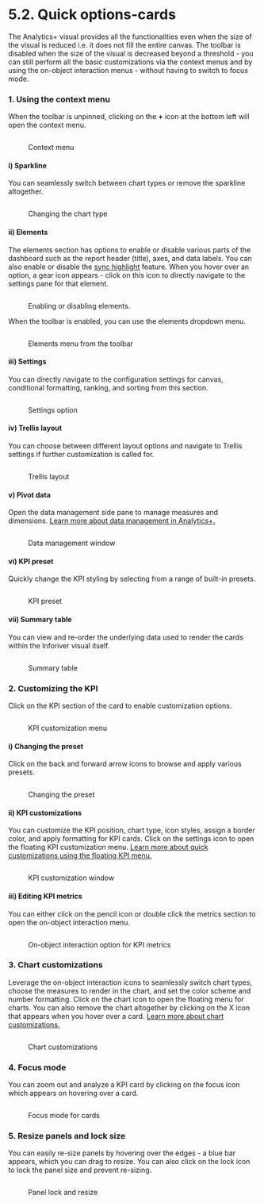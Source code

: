 # 5.2. Quick options-cards

The Analytics+ visual provides all the functionalities even when the size of the visual is reduced i.e. it does not fill the entire canvas. The toolbar is disabled when the size of the visual is decreased beyond a threshold - you can still perform all the basic customizations via the context menus and by using the on-object interaction menus - without having to switch to focus mode.&#x20;

### 1. Using the context menu

When the toolbar is unpinned, clicking on the **+** icon at the bottom left will open the context menu.

<figure><img src="../../../.gitbook/assets/image (1038).png" alt=""><figcaption><p>Context menu</p></figcaption></figure>

#### i) Sparkline

You can seamlessly switch between chart types or remove the sparkline altogether.

<figure><img src="../../../.gitbook/assets/image (1039).png" alt=""><figcaption><p>Changing the chart type</p></figcaption></figure>

#### ii) Elements

The elements section has options to enable or disable various parts of the dashboard such as the report header (title), axes, and data labels. You can also enable or disable the [sync highlight](../../14.-data-selection.md) feature.  When you hover over an option, a gear icon appears - click on this icon to directly navigate to the settings pane for that element.

<figure><img src="../../../.gitbook/assets/image (1040).png" alt=""><figcaption><p>Enabling or disabling elements. </p></figcaption></figure>

When the toolbar is enabled, you can use the elements dropdown menu.

<figure><img src="../../../.gitbook/assets/image (1048).png" alt=""><figcaption><p>Elements menu from the toolbar</p></figcaption></figure>

#### iii) Settings

You can directly navigate to the configuration settings for canvas, conditional formatting, ranking, and sorting from this section.

<figure><img src="../../../.gitbook/assets/image (1063).png" alt=""><figcaption><p>Settings option</p></figcaption></figure>

#### iv) Trellis layout

You can choose between different layout options and navigate to Trellis settings if further customization is called for.

<figure><img src="../../../.gitbook/assets/image (1064).png" alt=""><figcaption><p>Trellis layout</p></figcaption></figure>

#### v) Pivot data

Open the data management side pane to manage measures and dimensions. [Learn more about data management in Analytics+.](../../2.-data-management/)

<figure><img src="../../../.gitbook/assets/image (1065).png" alt=""><figcaption><p>Data management window</p></figcaption></figure>

#### vi) KPI preset

Quickly change the KPI styling by selecting from a range of built-in presets.

<figure><img src="../../../.gitbook/assets/image (1066).png" alt=""><figcaption><p>KPI preset</p></figcaption></figure>

#### vii) Summary table

You can view and re-order the underlying data used to render the cards within the Inforiver visual itself.

<figure><img src="../../../.gitbook/assets/image (1067).png" alt=""><figcaption><p>Summary table</p></figcaption></figure>

### 2. Customizing the KPI

Click on the KPI section of the card to enable customization options.

<figure><img src="../../../.gitbook/assets/image (1068).png" alt=""><figcaption><p>KPI customization menu</p></figcaption></figure>

#### i) Changing the preset

Click on the back and forward arrow icons to browse and apply various presets.&#x20;

<figure><img src="../../../.gitbook/assets/Untitled Project (98).gif" alt=""><figcaption><p>Changing the preset</p></figcaption></figure>

#### ii) KPI customizations

You can customize the KPI position, chart type, icon styles, assign a border color, and apply formatting for KPI cards. Click on the settings icon to open the floating KPI customization menu. [Learn more about quick customizations using the floating KPI menu.](kpi-customizations.md)

<figure><img src="../../../.gitbook/assets/image (1046).png" alt=""><figcaption><p>KPI customization window</p></figcaption></figure>

#### iii) Editing KPI metrics

You can either click on the pencil icon or double click the metrics section to open the on-object interaction menu.

<figure><img src="../../../.gitbook/assets/image (895).png" alt=""><figcaption><p>On-object interaction option for KPI metrics</p></figcaption></figure>

### 3. Chart customizations

Leverage the on-object interaction icons to seamlessly switch chart types, choose the measures to render in the chart, and set the color scheme and number formatting. Click on the chart icon to open the floating menu for charts. You can also remove the chart altogether by clicking on the X icon that appears when you hover over a card.  [Learn more about chart customizations.](chart-customizations.md)

<figure><img src="../../../.gitbook/assets/image (1047).png" alt=""><figcaption><p>Chart customizations</p></figcaption></figure>

### 4. Focus mode

You can zoom out and analyze a KPI card by clicking on the focus icon which appears on hovering over a card.

<figure><img src="../../../.gitbook/assets/Focus mode.gif" alt=""><figcaption><p>Focus mode for cards</p></figcaption></figure>

### 5. Resize panels and lock size

You can easily re-size panels by hovering over the edges - a blue bar appears, which you can drag to resize. You can also click on the lock icon to lock the panel size and prevent re-sizing.

<figure><img src="../../../.gitbook/assets/image (1049).png" alt=""><figcaption><p>Panel lock and resize</p></figcaption></figure>
